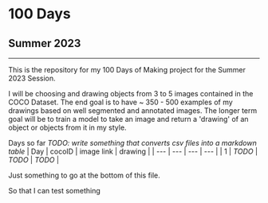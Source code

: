 # 100 Days
## Summer 2023
---
This is the repository for my 100 Days of Making project for the Summer 2023 Session.

I will be choosing and drawing objects from 3 to 5 images contained in the COCO Dataset. The end
goal is to have ~ 350 - 500 examples of my drawings based on well segmented and annotated images. The
longer term goal will be to train a model to take an image and return a 'drawing' of an object or 
objects from it in my style.

Days so far
*TODO: write something that converts csv files into a markdown table*
| Day | cocoID | image link | drawing |
| --- | ---    |   ---      |  ---    |
| 1   | *TODO* | *TODO*     | *TODO*  |

Just something to go at the bottom of this file.

So that I can test something
